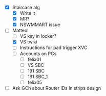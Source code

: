 - [x] Staircase alg
  - [x] Write it
  - [x] MR?
  - [x] NSWMMART issue
- [ ] Matteo!
  - [ ] VS key in locker?
  - [x] VS twiki
  - [ ] Instructions for pad trigger XVC
  - [ ] Accounts on PCs
    - [ ] felix01
    - [ ] VS SBC
    - [ ] 191 SBC
    - [ ] 191 SBC_1
    - [ ] felix05
- [ ] Ask GCh about Router IDs in strips design
